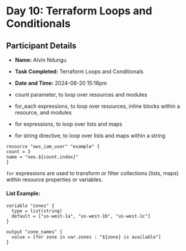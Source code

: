 # Day 10: Terraform Loops and Conditionals

## Participant Details

- **Name:** Alvin Ndungu
- **Task Completed:** Terraform Loops and Conditionals
- **Date and Time:** 2024-08-20 15:18pm



- count parameter, to loop over resources and modules
- for_each expressions, to loop over resources, inline blocks within a resource, and modules
- for expressions, to loop over lists and maps
- for string directive, to loop over lists and maps within a string

```
resource "aws_iam_user" "example" {
count = 3
name = "neo.${count.index}"
}
```


`for` expressions are used to transform or filter collections (lists, maps) within resource properties or variables.

#### List Example:

```
variable "zones" {
  type = list(string)
  default = ["us-west-1a", "us-west-1b", "us-west-1c"]
}

output "zone_names" {
  value = [for zone in var.zones : "${zone} is available"]
}

